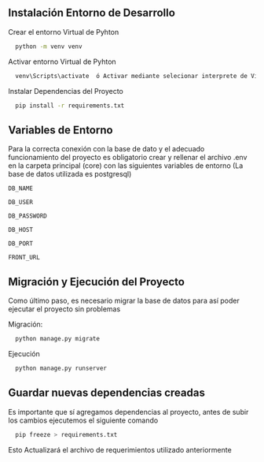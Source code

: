 ## Instalación Entorno de Desarrollo 

Crear el entorno Virtual de Pyhton

```bash
  python -m venv venv
```

Activar entorno Virtual de Pyhton

```bash
  venv\Scripts\activate  ó Activar mediante selecionar interprete de Visual Studio
```
   

Instalar Dependencias del Proyecto

```bash
  pip install -r requirements.txt
```


## Variables de Entorno

Para la correcta conexión con la base de dato y el adecuado funcionamiento del proyecto es obligatorio crear y rellenar el archivo .env en la carpeta principal (core) con las siguientes variables de entorno (La base de datos utilizada es postgresql)

`DB_NAME`

`DB_USER`

`DB_PASSWORD`

`DB_HOST`

`DB_PORT`

`FRONT_URL`

## Migración y Ejecución del Proyecto

Como último paso, es necesario migrar la base de datos para así poder ejecutar el proyecto sin problemas 

Migración:
```bash
  python manage.py migrate
```

Ejecución
```bash
  python manage.py runserver
```

## Guardar nuevas dependencias creadas

Es importante que sí agregamos dependencias al proyecto, antes de subir los cambios ejecutemos el siguiente comando
```bash
  pip freeze > requirements.txt  
```
Esto Actualizará el archivo de requerimientos utilizado anteriormente 
